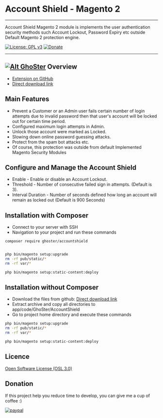 # Account Shield - Magento 2
---

Account Shield Magento 2 module is implements the user authentication security methods such Account Lockout, Password Expiry etc outside Default Magento 2 protection engine.

[![License: GPL v3](https://img.shields.io/badge/License-GPL%20v3-blue.svg)](https://www.gnu.org/licenses/gpl-3.0)
[![Donate](https://img.shields.io/badge/Donate-PayPal-green.svg)](https://www.paypal.me/thinghost)

---
## [![Alt GhoSter](http://thinghost.info/wp-content/uploads/2015/12/ghoster.png "thinghost.info")](http://thinghost.info) Overview

- [Extension on GitHub](https://github.com/tuyennn/AccountShield)
- [Direct download link](https://github.com/tuyennn/AccountShield/tarball/master)

## Main Features

* Prevent a Customer or an Admin user fails certain number of login attempts due to invalid password then that user's account will be locked out for certain time period.
* Configured maximum login attempts in Admin.
* Unlock those account were marked as Locked.
* Slowing down online password guessing attacks.
* Protect from the spam bot attacks etc.
* Of course, this protection was outside from default Implemented Magento Security Modules

## Configure and Manage the Account Shield

* Enable - Enable or disable an Account Lockout.
* Threshold - Number of consecutive failed sign in attempts. (Default is 3).
* Interval Duration - Number of seconds defined how long an account will remain as locked out (Default is 900 Seconds)

## Installation with Composer

* Connect to your server with SSH
* Navigation to your project and run these commands
 
```bash
composer require ghoster/accountshield


php bin/magento setup:upgrade
rm -rf pub/static/* 
rm -rf var/*

php bin/magento setup:static-content:deploy
```

## Installation without Composer

* Download the files from github: [Direct download link](https://github.com/tuyennn/AccountShield/tarball/master)
* Extract archive and copy all directories to app/code/GhoSter/AccountShield
* Go to project home directory and execute these commands

```bash
php bin/magento setup:upgrade
rm -rf pub/static/* 
rm -rf var/*

php bin/magento setup:static-content:deploy
```
## Licence

[Open Software License (OSL 3.0)](http://opensource.org/licenses/osl-3.0.php)


## Donation

If this project help you reduce time to develop, you can give me a cup of coffee :) 

[![paypal](https://www.paypalobjects.com/en_US/i/btn/btn_donateCC_LG.gif)](https://www.paypal.me/thinghost)